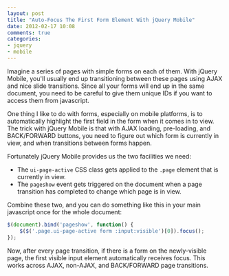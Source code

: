 ```yaml
---
layout: post
title: "Auto-Focus The First Form Element With jQuery Mobile"
date: 2012-02-17 10:08
comments: true
categories:
- jquery
- mobile
---
```


Imagine a series of pages with simple forms on each of them. With jQuery Mobile, you'll usually end up transitioning between these pages using AJAX and nice slide transitions. Since all your forms will end up in the same document, you need to be careful to give them unique IDs if you want to access them from javascript.

One thing I like to do with forms, especially on mobile platforms, is to automatically highlight the first field in the form when it comes in to view. The trick with jQuery Mobile is that with AJAX loading, pre-loading, and BACK/FORWARD buttons, you need to figure out which form is currently in view, and when transitions between forms happen.

Fortunately jQuery Mobile provides us the two facilities we need:

  * The `ui-page-active` CSS class gets applied to the `.page` element that is currently in view.
  * The `pageshow` event gets triggered on the document when a page transition has completed to change which page is in view.

Combine these two, and you can do something like this in your main javascript once for the whole document:

``` javascript
$(document).bind('pageshow', function() {
    $($('.page.ui-page-active form :input:visible')[0]).focus();
});
```

Now, after every page transition, if there is a form on the newly-visible page, the first visible input element automatically receives focus. This works across AJAX, non-AJAX, and BACK/FORWARD page transitions.
